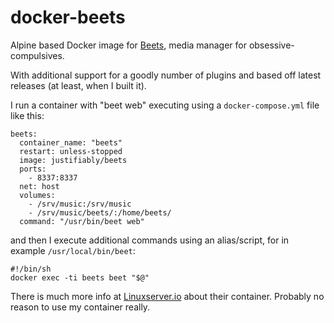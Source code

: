 # docker-beets

Alpine based Docker image for [Beets](http://beets.io), media manager for obsessive-compulsives.

With additional support for a goodly number of plugins and based off latest releases (at least,
when I built it).

I run a container with "beet web" executing using a 
`docker-compose.yml` file like this:

	beets:
	  container_name: "beets"
	  restart: unless-stopped
	  image: justifiably/beets
	  ports:
	    - 8337:8337
	  net: host
	  volumes:
	    - /srv/music:/srv/music
	    - /srv/music/beets/:/home/beets/
	  command: "/usr/bin/beet web"

and then I execute additional commands using an alias/script, for in example `/usr/local/bin/beet`:

    #!/bin/sh
    docker exec -ti beets beet "$@"

There is much more info at
[Linuxserver.io](https://www.linuxserver.io/2016/10/08/managing-your-music-collection-with-beets/)
about their container.  Probably no reason to use my container really.
